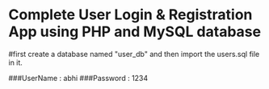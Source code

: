 # Complete User Login & Registration App using PHP and MySQL database

#first create a database named "user_db" and then import the users.sql file in it.

###UserName : abhi
###Password : 1234

